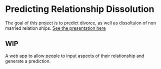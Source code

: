 # Predicting Relationship Dissolution

The goal of this project is to predict divorce, as well as dissoltuion of non married relation ships.
[See the presentation here](https://docs.google.com/presentation/d/1BpYxpaRu_uJYfXFw8bJLEIOOrPBZ1Kg87WyORKB3Wa8/edit?usp=sharing)

## WIP
A web app to allow people to input aspects of their relationship and generate a prediction.
